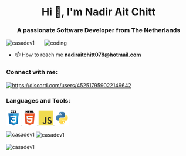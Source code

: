 <h1 align="center">Hi 👋, I'm Nadir Ait Chitt</h1>
<h3 align="center">A passionate Software Developer from The Netherlands</h3>

<img align="right" alt="coding" width="400" src="https://ardas-it.com/uploads/images/blogs/giph.gif">

<p align="left"> <img src="https://komarev.com/ghpvc/?username=casadev1&label=Profile%20views&color=0e75b6&style=flat" alt="casadev1" /> </p>

- 📫 How to reach me **nadiraitchitt078@hotmail.com**

<h3 align="left">Connect with me:</h3>
<p align="left">
<a href="https://discord.gg/https://discord.com/users/452517959022149642" target="blank"><img align="center" src="https://raw.githubusercontent.com/rahuldkjain/github-profile-readme-generator/master/src/images/icons/Social/discord.svg" alt="https://discord.com/users/452517959022149642" height="30" width="40" /></a>
</p>

<h3 align="left">Languages and Tools:</h3>
<p align="left"> <a href="https://www.w3schools.com/css/" target="_blank" rel="noreferrer"> <img src="https://raw.githubusercontent.com/devicons/devicon/master/icons/css3/css3-original-wordmark.svg" alt="css3" width="40" height="40"/> </a> <a href="https://www.w3.org/html/" target="_blank" rel="noreferrer"> <img src="https://raw.githubusercontent.com/devicons/devicon/master/icons/html5/html5-original-wordmark.svg" alt="html5" width="40" height="40"/> </a> <a href="https://developer.mozilla.org/en-US/docs/Web/JavaScript" target="_blank" rel="noreferrer"> <img src="https://raw.githubusercontent.com/devicons/devicon/master/icons/javascript/javascript-original.svg" alt="javascript" width="40" height="40"/> </a> <a href="https://www.python.org" target="_blank" rel="noreferrer"> <img src="https://raw.githubusercontent.com/devicons/devicon/master/icons/python/python-original.svg" alt="python" width="40" height="40"/> </a> </p>

<p><img align="left" src="https://github-readme-stats.vercel.app/api/top-langs?username=casadev1&show_icons=true&locale=en&layout=compact" alt="casadev1" /></p>

<p>&nbsp;<img align="center" src="https://github-readme-stats.vercel.app/api?username=casadev1&show_icons=true&locale=en" alt="casadev1" /></p>

<p><img align="center" src="https://github-readme-streak-stats.herokuapp.com/?user=casadev1&" alt="casadev1" /></p>
